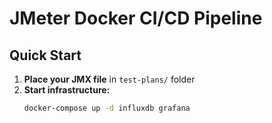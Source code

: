# JMeter Docker CI/CD Pipeline

## Quick Start

1. **Place your JMX file** in `test-plans/` folder
2. **Start infrastructure:**
   ```bash
   docker-compose up -d influxdb grafana